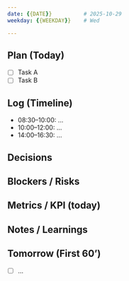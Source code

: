 ```yaml
---
date: {{DATE}}          # 2025-10-29
weekday: {{WEEKDAY}}    # Wed

---
```


## Plan (Today)
- [ ] Task A
- [ ] Task B

## Log (Timeline)
- 08:30–10:00: ...
- 10:00–12:00: ...
- 14:00–16:30: ...

## Decisions


## Blockers / Risks


## Metrics / KPI (today)


## Notes / Learnings


## Tomorrow (First 60’)
- [ ] …
